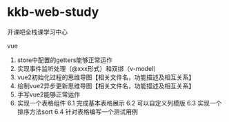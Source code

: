 # kkb-web-study
开课吧全栈课学习中心

vue
1. store中配置的getters能够正常运作
2. 实现事件监听处理（@xxx形式）和双绑（v-model）
3. vue2初始化过程的思维导图【相关文件名，功能描述及相互关系】
4. 绘制vue2异步更新思维导图【相关文件名，功能描述及相互关系】
5. 手写vue2能够正常运作
6. 实现一个表格组件
6.1 完成基本表格展示
6.2 可以自定义列模版
6.3 实现一个排序方法sort
6.4 针对表格编写一个测试用例


